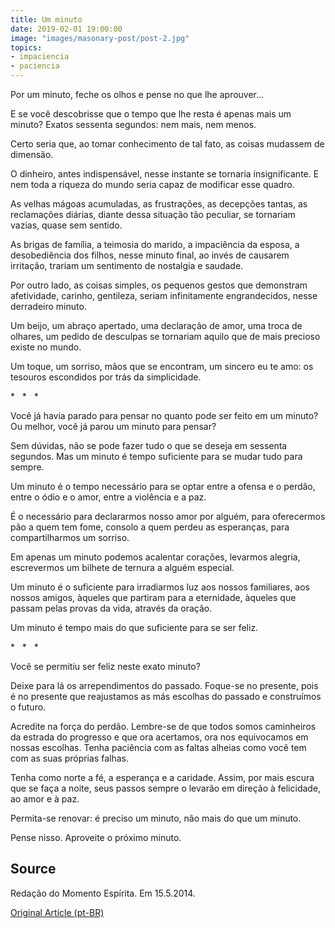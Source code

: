 ```yaml
---
title: Um minuto
date: 2019-02-01 19:00:00
image: "images/masonary-post/post-2.jpg"
topics: 
- impaciencia
- paciencia
---
```


Por um minuto, feche os olhos e pense no que lhe aprouver...

E se você descobrisse que o tempo que lhe resta é apenas mais um minuto? Exatos
sessenta segundos: nem mais, nem menos.

Certo seria que, ao tomar conhecimento de tal fato, as coisas mudassem de
dimensão.

O dinheiro, antes indispensável, nesse instante se tornaria insignificante. E
nem toda a riqueza do mundo seria capaz de modificar esse quadro.

As velhas mágoas acumuladas, as frustrações, as decepções tantas, as
reclamações diárias, diante dessa situação tão peculiar, se tornariam vazias,
quase sem sentido.

As brigas de família, a teimosia do marido, a impaciência da esposa, a
desobediência dos filhos, nesse minuto final, ao invés de causarem irritação,
trariam um sentimento de nostalgia e saudade.

Por outro lado, as coisas simples, os pequenos gestos que demonstram
afetividade, carinho, gentileza, seriam infinitamente engrandecidos, nesse
derradeiro minuto.

Um beijo, um abraço apertado, uma declaração de amor, uma troca de olhares, um
pedido de desculpas se tornariam aquilo que de mais precioso existe no mundo.

Um toque, um sorriso, mãos que se encontram, um sincero eu te amo: os tesouros
escondidos por trás da simplicidade.

*   *   *

Você já havia parado para pensar no quanto pode ser feito em um minuto? Ou
melhor, você já parou um minuto para pensar?

Sem dúvidas, não se pode fazer tudo o que se deseja em sessenta segundos. Mas
um minuto é tempo suficiente para se mudar tudo para sempre.

Um minuto é o tempo necessário para se optar entre a ofensa e o perdão, entre o
ódio e o amor, entre a violência e a paz.

É o necessário para declararmos nosso amor por alguém, para oferecermos pão a
quem tem fome, consolo a quem perdeu as esperanças, para compartilharmos um
sorriso.

Em apenas um minuto podemos acalentar corações, levarmos alegria, escrevermos
um bilhete de ternura a alguém especial.

Um minuto é o suficiente para irradiarmos luz aos nossos familiares, aos nossos
amigos, àqueles que partiram para a eternidade, àqueles que passam pelas provas
da vida, através da oração.

Um minuto é tempo mais do que suficiente para se ser feliz.

*   *   *

Você se permitiu ser feliz neste exato minuto?

Deixe para lá os arrependimentos do passado. Foque-se no presente, pois é no
presente que reajustamos as más escolhas do passado e construímos o futuro.

Acredite na força do perdão. Lembre-se de que todos somos caminheiros da
estrada do progresso e que ora acertamos, ora nos equivocamos em nossas
escolhas. Tenha paciência com as faltas alheias como você tem com as suas
próprias falhas.

Tenha como norte a fé, a esperança e a caridade. Assim, por mais escura que se
faça a noite, seus passos sempre o levarão em direção à felicidade, ao amor e à
paz.

Permita-se renovar: é preciso um minuto, não mais do que um minuto.

Pense nisso. Aproveite o próximo minuto.

## Source
Redação do Momento Espírita.
Em 15.5.2014.

[Original Article (pt-BR)](http://www.momento.com.br/pt/ler_texto.php?id=4137)
